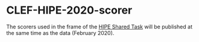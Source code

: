 # CLEF-HIPE-2020-scorer

The scorers used in the frame of the [HIPE Shared Task](https://impresso.github.io/CLEF-HIPE-2020/) will be published at the same time as the data (February 2020).
